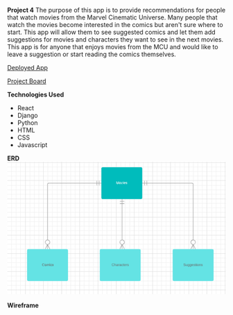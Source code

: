 **Project 4**
The purpose of this app is to provide recommendations for people that watch movies from the Marvel Cinematic Universe. Many people that watch the movies become interested in the comics but aren't sure where to start. This app will allow them to see suggested comics and let them add suggestions for movies and characters they want to see in the next movies. This app is for anyone that enjoys movies from the MCU and would like to leave a suggestion or start reading the comics themselves.

[Deployed App](https://floating-bayou-12842.herokuapp.com/)

[Project Board](https://github.com/tgriffith92/marvel-app/projects/1)

**Technologies Used**
* React
* Django
* Python
* HTML
* CSS
* Javascript

**ERD**
![ERD](https://github.com/tgriffith92/marvel-app/blob/master/client/public/ERD.png)

**Wireframe**